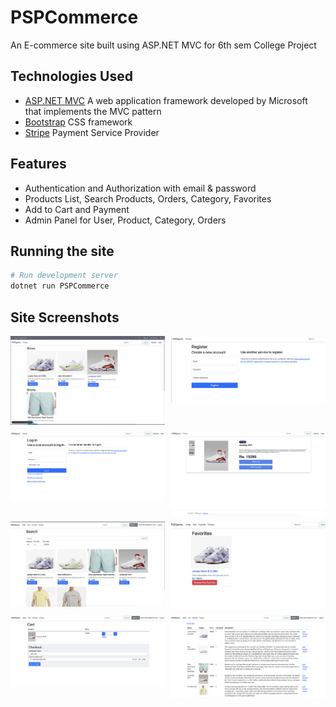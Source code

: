 # PSPCommerce
An E-commerce site built using ASP.NET MVC for 6th sem College Project

## Technologies Used

- [ASP.NET MVC](https://dotnet.microsoft.com/en-us/apps/aspnet/mvc) A web application framework developed by Microsoft that implements the MVC pattern
- [Bootstrap](https://getbootstrap.com/) CSS framework
- [Stripe](https://stripe.com) Payment Service Provider

## Features

- Authentication and Authorization with email & password
- Products List, Search Products, Orders, Category, Favorites
- Add to Cart and Payment
- Admin Panel for User, Product, Category, Orders

## Running the site

```bash
# Run development server
dotnet run PSPCommerce
```

## Site Screenshots

<div style="display: grid; grid-template-columns: repeat(2, 1fr); gap: 10px;">
  <img src="./screenshots/home.png" alt="HomePage" style="width: 100%;">
  <img src="./screenshots/register.png" alt="RegisterPage" style="width: 100%;">
  <img src="./screenshots/login.png" alt="LoginPage" style="width: 100%;">
  <img src="./screenshots/product.png" alt="ProductPage" style="width: 100%;">
  <img src="./screenshots/search.png" alt="SearchPage" style="width: 100%;">
  <img src="./screenshots/favorites.png" alt="FavoritesPage" style="width: 100%;">
  <img src="./screenshots/cart.png" alt="CartPage" style="width: 100%;">
  <img src="./screenshots/product-admin.png" alt="ProductAdminPage" style="width: 100%;">
</div>
